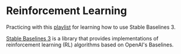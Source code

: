 # Reinforcement Learning
Practicing with this [playlist](https://youtu.be/XbWhJdQgi7E?si=ZhQDLuAKjEHFeHgP) for learning how to use Stable Baselines 3.

[Stable Baselines 3](https://stable-baselines.readthedocs.io/en/master/#) is a library that provides implementations of reinforcement learning (RL) algorithms based on OpenAI's Baselines.